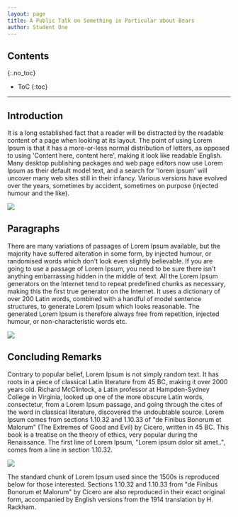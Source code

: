 ```yaml
---
layout: page
title: A Public Talk on Something in Particular about Bears
author: Student One
---
```


## Contents
{:.no_toc}

* ToC
{:toc}

---

## Introduction

It is a long established fact that a reader will be distracted by the readable content of a page when looking at its layout. The point of using Lorem Ipsum is that it has a more-or-less normal distribution of letters, as opposed to using 'Content here, content here', making it look like readable English. Many desktop publishing packages and web page editors now use Lorem Ipsum as their default model text, and a search for 'lorem ipsum' will uncover many web sites still in their infancy. Various versions have evolved over the years, sometimes by accident, sometimes on purpose (injected humour and the like).

<img src="https://bloximages.chicago2.vip.townnews.com/helenair.com/content/tncms/assets/v3/editorial/4/de/4dedf53c-d3eb-5a9b-952d-a38d1f4d1709/5ed7e253644a9.image.jpg" class="annotatable">

## Paragraphs

There are many variations of passages of Lorem Ipsum available, but the majority have suffered alteration in some form, by injected humour, or randomised words which don't look even slightly believable. If you are going to use a passage of Lorem Ipsum, you need to be sure there isn't anything embarrassing hidden in the middle of text. All the Lorem Ipsum generators on the Internet tend to repeat predefined chunks as necessary, making this the first true generator on the Internet. It uses a dictionary of over 200 Latin words, combined with a handful of model sentence structures, to generate Lorem Ipsum which looks reasonable. The generated Lorem Ipsum is therefore always free from repetition, injected humour, or non-characteristic words etc.

<img src="https://www.nationalgeographic.com/content/dam/animals/2020/05/sloth-bears/01-sloth-bears-thomasrowell_slothbear_3.adapt.1900.1.jpg" class="annotatable">

## Concluding Remarks

Contrary to popular belief, Lorem Ipsum is not simply random text. It has roots in a piece of classical Latin literature from 45 BC, making it over 2000 years old. Richard McClintock, a Latin professor at Hampden-Sydney College in Virginia, looked up one of the more obscure Latin words, consectetur, from a Lorem Ipsum passage, and going through the cites of the word in classical literature, discovered the undoubtable source. Lorem Ipsum comes from sections 1.10.32 and 1.10.33 of "de Finibus Bonorum et Malorum" (The Extremes of Good and Evil) by Cicero, written in 45 BC. This book is a treatise on the theory of ethics, very popular during the Renaissance. The first line of Lorem Ipsum, "Lorem ipsum dolor sit amet..", comes from a line in section 1.10.32.

<img src="https://i.kinja-img.com/gawker-media/image/upload/c_scale,f_auto,fl_progressive,pg_1,q_80,w_800/ogvhzdwskdl8rqewqm8t.jpg" class="annotatable">

The standard chunk of Lorem Ipsum used since the 1500s is reproduced below for those interested. Sections 1.10.32 and 1.10.33 from "de Finibus Bonorum et Malorum" by Cicero are also reproduced in their exact original form, accompanied by English versions from the 1914 translation by H. Rackham.


